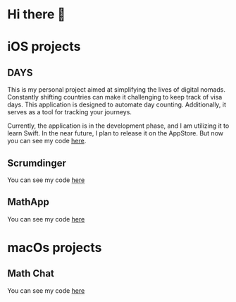 # Hi there 👋



# iOS projects

## DAYS

This is my personal project aimed at simplifying the lives of digital nomads. Constantly shifting countries can make it challenging to keep track of visa days. This application is designed to automate day counting. Additionally, it serves as a tool for tracking your journeys.

Currently, the application is in the development phase, and I am utilizing it to learn Swift. In the near future, I plan to release it on the AppStore. But now you can see my code [here](https://github.com/OlegYakushin/Days).

## Scrumdinger 

You can see my code [here](https://github.com/OlegYakushin/Storygenerator)

## MathApp

You can see my code [here](https://github.com/OlegYakushin/MathApp)


# macOs projects

## Math Chat

You can see my code [here](https://github.com/OlegYakushin/Decimal-Math)


